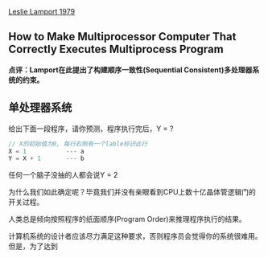[Leslie Lamport 1979](http://research.microsoft.com/en-us/um/people/lamport/pubs/multi.pdf)

How to Make Multiprocessor Computer That Correctly Executes Multiprocess Program
----

**点评：Lamport在此提出了构建顺序一致性(Sequential Consistent)多处理器系统的约束。**

## 单处理器系统
给出下面一段程序，请你预测，程序执行完后，Y = ?
```c++
// X的初始值为0, 每行右侧有一个lable标识此行
X = 1           --- a
Y = X + 1       --- b
```
任何一个脑子没抽的人都会说Y = 2

为什么我们如此确定呢？毕竟我们并没有亲眼看到CPU上数十亿晶体管逻辑门的开关过程。

人类总是倾向按照程序的纸面顺序(Program Order)来推理程序执行的结果。

计算机系统的设计者应该尽力满足这种要求，否则程序员会觉得你的系统很难用。但是，为了达到
